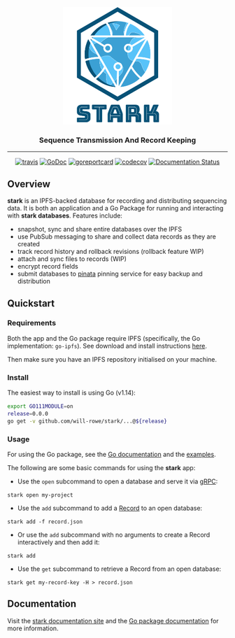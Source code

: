 <div align="center">
  <img src="https://raw.githubusercontent.com/will-rowe/stark/master/docs/img/stark-logo-with-text.png" alt="stark-logo" width="250">
  <h3>Sequence Transmission And Record Keeping</h3>
  <hr>
  <a href="https://travis-ci.org/will-rowe/stark"><img src="https://travis-ci.org/will-rowe/stark.svg?branch=master" alt="travis"></a>
  <a href="https://godoc.org/github.com/will-rowe/stark"><img src="https://godoc.org/github.com/will-rowe/stark?status.svg" alt="GoDoc"></a>
  <a href="https://goreportcard.com/report/github.com/will-rowe/stark"><img src="https://goreportcard.com/badge/github.com/will-rowe/stark" alt="goreportcard"></a>
  <a href="https://codecov.io/gh/will-rowe/stark"><img src="https://codecov.io/gh/will-rowe/stark/branch/master/graph/badge.svg" alt="codecov"></a>
  <a href='https://stark-docs.readthedocs.io/en/latest/?badge=latest'><img src='https://readthedocs.org/projects/stark-docs/badge/?version=latest' alt='Documentation Status'></a>
</div>

## Overview

**stark** is an IPFS-backed database for recording and distributing sequencing data. It is both an application and a Go Package for running and interacting with **stark databases**. Features include:

- snapshot, sync and share entire databases over the IPFS
- use PubSub messaging to share and collect data records as they are created
- track record history and rollback revisions (rollback feature WIP)
- attach and sync files to records (WIP)
- encrypt record fields
- submit databases to [pinata](https://pinata.cloud/) pinning service for easy backup and distribution

## Quickstart

### Requirements

Both the app and the Go package require IPFS (specifically, the Go implementation: `go-ipfs`). See download and install instructions [here](https://docs.ipfs.io/guides/guides/install/).

Then make sure you have an IPFS repository initialised on your machine.

### Install

The easiest way to install is using Go (v1.14):

```sh
export GO111MODULE=on
release=0.0.0
go get -v github.com/will-rowe/stark/...@${release}
```

### Usage

For using the Go package, see the [Go documentation](https://pkg.go.dev/github.com/will-rowe/stark) and the [examples](https://stark-docs.readthedocs.io/en/latest/package/#usage-example).

The following are some basic commands for using the **stark** app:

* Use the `open` subcommand to open a database and serve it via [gRPC](https://grpc.io/docs/what-is-grpc/introduction/):

```
stark open my-project
```

* Use the `add` subcommand to add a [Record](https://stark-docs.readthedocs.io/en/latest/about/#records) to an open database:

```
stark add -f record.json
```

* Or use the `add` subcommand with no arguments to create a Record interactively and then add it: 

```
stark add
```

* Use the `get` subcommand to retrieve a Record from an open database:

```
stark get my-record-key -H > record.json
```

## Documentation

Visit the [stark documentation site](https://stark-docs.readthedocs.io/en/latest/) and the [Go package documentation](https://pkg.go.dev/github.com/will-rowe/stark) for more information.